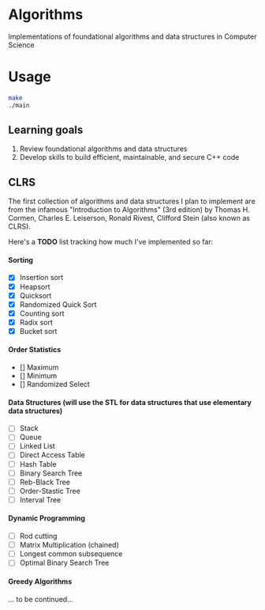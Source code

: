 # Algorithms
Implementations of foundational algorithms and data structures in Computer Science

# Usage

```bash
make
./main
```
## Learning goals

1. Review foundational algorithms and data structures
2. Develop skills to build efficient, maintainable, and secure C++ code

## CLRS

The first collection of algorithms and data structures I plan to implement are from the infamous "Introduction to Algorithms" (3rd edition) by Thomas H. Cormen, Charles E. Leiserson, Ronald Rivest, Clifford Stein (also known as CLRS).

Here's a **TODO** list tracking how much I've implemented so far:

#### Sorting

- [x] Insertion sort
- [x] Heapsort
- [x] Quicksort
- [x] Randomized Quick Sort
- [x] Counting sort
- [x] Radix sort
- [x] Bucket sort

#### Order Statistics
- [] Maximum
- [] Minimum
- [] Randomized Select

#### Data Structures (will use the STL for data structures that use elementary data structures)
- [ ] Stack
- [ ] Queue
- [ ] Linked List
- [ ] Direct Access Table
- [ ] Hash Table
- [ ] Binary Search Tree
- [ ] Reb-Black Tree
- [ ] Order-Stastic Tree
- [ ] Interval Tree

#### Dynamic Programming
- [ ] Rod cutting
- [ ] Matrix Multiplication (chained)
- [ ] Longest common subsequence
- [ ] Optimal Binary Search Tree

#### Greedy Algorithms
... to be continued...
